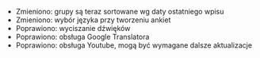 - Zmieniono: grupy są teraz sortowane wg daty ostatniego wpisu
- Zmieniono: wybór języka przy tworzeniu ankiet
- Poprawiono: wyciszanie dźwięków
- Poprawiono: obsługa Google Translatora
- Poprawiono: obsługa Youtube, mogą być wymagane dalsze aktualizacje